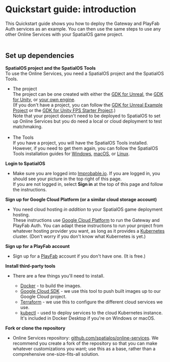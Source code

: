 # Quickstart guide: introduction

This Quickstart guide shows you how to deploy the Gateway and PlayFab Auth services as an example. You can then use the same steps to use any other Online Services with your SpatialOS game project.
</br>
</br>
## Set up dependencies

**SpatialOS project and the SpatialOS Tools**</br>
To use the Online Services, you need a SpatialOS project and the SpatialOS Tools.

* The project</br>
The project can be one created with either the [GDK for Unreal](https://docs.improbable.io/unreal), the [GDK for Unity](https://docs.improbable.io/unity), or [your own engine](https://docs.improbable.io/reference/latest/shared/byoe/introduction).</br>
(If you don't have a project, you can follow the [GDK for Unreal Example Project](https://docs.improbable.io/unreal/latest/content/get-started/dependencies) or the [GDK for Unity FPS Starter Project](https://docs.improbable.io/unity/latest/projects/fps/get-started/get-started).)</br>
Note that your project doesn't need to be deployed to SpatialOS to set up Online Services but you do need a local or cloud deployment to test matchmaking.</br></br>
* The Tools </br>
If you have a project, you will have the SpatialOS Tools installed. However, if you need to get them again, you can follow the SpatialOS Tools installation guides for [Windows](https://docs.improbable.io/reference/latest//shared/setup/win), [macOS](https://docs.improbable.io/reference/latest/shared/setup/mac), or [Linux](https://docs.improbable.io/reference/latest/shared/setup/linux).

**Login to SpatialOS**</br>

* Make sure you are logged into [Improbable.io](https://improbable.io/). If you are logged in, you should see your picture in the top right of this page. </br>If you are not logged in, select **Sign in** at the top of this page and follow the instructions.</br>    

**Sign up for Google Cloud Platform (or a similar cloud storage account)**</br>

* You need cloud hosting _in addition_ to your SpatialOS game deployment hosting.</br>
These instructions use [Google Cloud Platform](https://console.cloud.google.com/getting-started) to run the Gateway and PlayFab Auth. You can adapt these instructions to run your project from whatever hosting provider you want, as long as it provides a [Kubernetes](https://kubernetes.io/) cluster. (Don't worry if you don't know what Kubernetes is yet.)</br>

**Sign up for a PlayFab account**</br>

* Sign up for a [PlayFab](https://playfab.com/) account if you don't have one. (It is free.)

**Install third-party tools**</br>

* There are a few things you'll need to install.

    - [Docker](https://docs.docker.com/install/) - to build the images.
    - [Google Cloud SDK](https://cloud.google.com/sdk/) - we use this tool to push built images up to our Google Cloud project.
    - [Terraform](https://www.terraform.io/) - we use this to configure the different cloud services we use.
    - [kubectl](https://kubernetes.io/docs/tasks/tools/install-kubectl/) - used to deploy services to the cloud Kubernetes instance. It's included in Docker Desktop if you're on Windows or macOS.

**Fork or clone the repository**</br>

* Online Services repository: [github.com/spatialos/online-services](http://github.com/spatialos/online-services).
We recommend you create a fork of the repository so that you can make whatever customizations you want; use this as a base, rather than a comprehensive one-size-fits-all solution.

